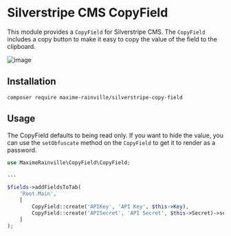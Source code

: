 # Silverstripe CMS CopyField

This module provides a `CopyField` for Silverstripe CMS. The `CopyField` includes a copy button to make it easy to copy the value of the field to the clipboard.

![image](https://user-images.githubusercontent.com/1168676/136212260-a0aa9c61-09fb-4f09-994b-1dbe5a03b134.png)

## Installation

```
composer require maxime-rainville/silverstripe-copy-field
```

## Usage

The CopyField defaults to being read only. If you want to hide the value, you can use the `setObfuscate` method on the `CopyField` to get it to render as a password.

```php
use MaximeRainville\CopyField\CopyField;

...

$fields->addFieldsToTab(
    'Root.Main',
    [
        CopyField::create('APIKey', 'API Key', $this->Key),
        CopyField::create('APISecret', 'API Secret', $this->Secret)->setObfuscate(true)
    ]
);
```
